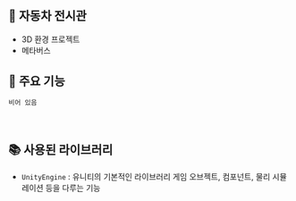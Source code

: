 ## 🤖 자동차 전시관

- 3D 환경 프로젝트
- 메타버스
## 📂 주요 기능



```bash
비어 있음
```

<br />

## 📚 사용된 라이브러리

- `UnityEngine` : 유니티의 기본적인 라이브러리 게임 오브젝트, 컴포넌트, 물리 시뮬레이션 등을 다루는 기능
